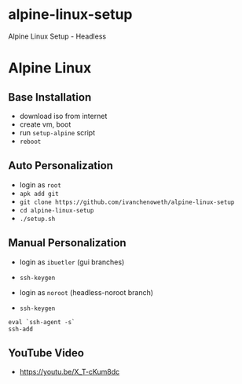 # alpine-linux-setup
Alpine Linux Setup - Headless

# Alpine Linux
## Base Installation
* download iso from internet
* create vm, boot
* run `setup-alpine` script
* `reboot`

## Auto Personalization
* login as `root`
* `apk add git`
* `git clone https://github.com/ivanchenoweth/alpine-linux-setup`
* `cd alpine-linux-setup`
* `./setup.sh`

## Manual Personalization
* login as `ibuetler` (gui branches)
* `ssh-keygen`

* login as `noroot` (headless-noroot branch)
* `ssh-keygen`

````
eval `ssh-agent -s`
ssh-add
````
## YouTube Video
* https://youtu.be/X_T-cKum8dc
